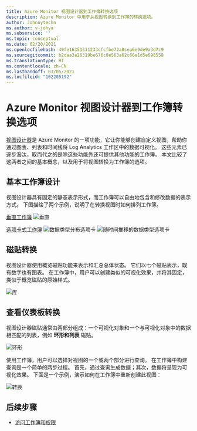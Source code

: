 ```yaml
---
title: Azure Monitor 视图设计器到工作簿转换选项
description: Azure Monitor 中用于从视图转换到工作簿的转换选项。
author: Johnnytechn
ms.author: v-johya
ms.subservice: ''
ms.topic: conceptual
ms.date: 02/20/2021
ms.openlocfilehash: 49fe16351311233cfcfbe72a8cea6e9de9a3d7c9
ms.sourcegitcommit: b2daa3a26319be676c8e563a62c66e1d5e698558
ms.translationtype: HT
ms.contentlocale: zh-CN
ms.lasthandoff: 03/05/2021
ms.locfileid: "102205192"
---
```

# <a name="azure-monitor-view-designer-to-workbooks-conversion-options"></a>Azure Monitor 视图设计器到工作簿转换选项
[视图设计器](view-designer.md)是 Azure Monitor 的一项功能，它让你能够创建自定义视图，帮助你通过图表、列表和时间线将 Log Analytics 工作区中的数据可视化。 这些元素已逐步淘汰，取而代之的是除这些功能外还可提供其他功能的工作簿。 本文比较了这两者之间的基本概念，以及用于将视图转换为工作簿的选项。

## <a name="basic-workbook-designs"></a>基本工作簿设计

视图设计器具有固定的静态表示形式，而工作簿可以自由地包含和修改数据的表示方式。 下图描绘了两个示例，说明了在转换视图时如何排列工作簿。

[垂直工作簿](view-designer-conversion-examples.md#vertical)
![垂直](./media/view-designer-conversion-options/view-designer-vertical.png)

[选项卡式工作簿](view-designer-conversion-examples.md#tabbed)
![数据类型分布选项卡](./media/view-designer-conversion-options/distribution-tab.png)
![随时间推移的数据类型选项卡](./media/view-designer-conversion-options/over-time-tab.png)

## <a name="tile-conversion"></a>磁贴转换
视图设计器使用概览磁贴功能来表示和汇总总体状态。 它们以七个磁贴表示，既有数字也有图表。 在工作簿中，用户可以创建类似的可视化效果，并将其固定，类似于概览磁贴的原始样式。 

![库](./media/view-designer-conversion-options/overview.png)


## <a name="view-dashboard-conversion"></a>查看仪表板转换
视图设计器磁贴通常由两部分组成：一个可视化对象和一个与可视化对象中的数据相匹配的列表，例如 **环形和列表** 磁贴。

![环形](./media/view-designer-conversion-options/donut-example.png)

使用工作簿，用户可以选择对视图的一个或两个部分进行查询。 在工作簿中构建查询是一个简单的两步过程。 首先，通过查询生成数据；其次，数据将呈现为可视化效果。  下面是一个示例，演示如何在工作簿中重新创建此视图：

![转换](./media/view-designer-conversion-options/convert-donut.png)


## <a name="next-steps"></a>后续步骤
- [访问工作簿和权限](view-designer-conversion-access.md)

